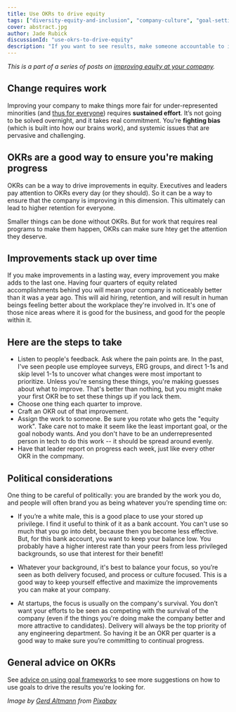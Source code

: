 ```yaml
---
title: Use OKRs to drive equity
tags: ["diversity-equity-and-inclusion", "company-culture", "goal-setting"]
cover: abstract.jpg
author: Jade Rubick
discussionId: "use-okrs-to-drive-equity"
description: "If you want to see results, make someone accountable to it. Describes how we used OKRs to improve equity."
---
```


<re-img src="abstract.jpg"></re-img>

_This is a part of a series of posts on [improving equity at your company](/equity-benefits-everyone)._

## Change requires work

Improving your company to make things more fair for under-represented minorities (and [thus for everyone](/equity-benefits-everyone/)) requires **sustained effort**. It’s not going to be solved overnight, and it takes real commitment. You’re **fighting bias** (which is built into how our brains work), and systemic issues that are pervasive and challenging. 

## OKRs are a good way to ensure you're making progress

OKRs can be a way to drive improvements in equity. Executives and leaders pay attention to OKRs every day (or they should). So it can be a way to ensure that the company is improving in this dimension. This ultimately can lead to higher retention for everyone. 

Smaller things can be done without OKRs. But for work that requires real programs to make them happen, OKRs can make sure htey get the attention they deserve. 

## Improvements stack up over time

If you make improvements in a lasting way, every improvement you make adds to the last one. Having four quarters of equity related accomplishments behind you will mean your company is noticeably better than it was a year ago. This will aid hiring, retention, and will result in human beings feeling better about the workplace they're involved in. It's one of those nice areas where it is good for the business, and good for the people within it.

## Here are the steps to take

* Listen to people's feedback. Ask where the pain points are. In the past, I've seen people use employee surveys, ERG groups, and direct 1-1s and skip level 1-1s to uncover what changes were most important to prioritize. Unless you're sensing these things, you're making guesses about what to improve. That's better than nothing, but you might make your first OKR be to set these things up if you lack them. 
* Choose one thing each quarter to improve. 
* Craft an OKR out of that improvement.
* Assign the work to someone. Be sure you rotate who gets the "equity work". Take care not to make it seem like the least important goal, or the goal nobody wants. And you don't have to be an underrepresented person in tech to do this work -- it should be spread around evenly. 
* Have that leader report on progress each week, just like every other OKR in the compmany.

## Political considerations

One thing to be careful of politically: you are branded by the work you do, and people will often brand you as being whatever you’re spending time on:

* If you’re a white male, this is a good place to use your stored up privilege. I find it useful to think of it as a bank account. You can't use so much that you go into debt, because then you become less effective. But, for this bank account, you want to keep your balance low. You probably have a higher interest rate than your peers from less privileged backgrounds, so use that interest for their benefit!

* Whatever your background, it's best to balance your focus, so you’re seen as both delivery focused, and process or culture focused. This is a good way to keep yourself effective and maximize the improvements you can make at your company.

* At startups, the focus is usually on the company's survival. You don’t want your efforts to be seen as competing with the survival of the company (even if the things you're doing make the company better and more attractive to candidates). Delivery will always be the top priority of any engineering department. So having it be an OKR per quarter is a good way to make sure you’re committing to continual progress. 

## General advice on OKRs

See [advice on using goal frameworks](/advice-for-using-goal-framworks/) to see more suggestions on how to use goals to drive the results you're looking for.

_Image by <a href="https://pixabay.com/users/geralt-9301/">Gerd Altmann</a> from <a href="https://pixabay.com/">Pixabay</a>_
